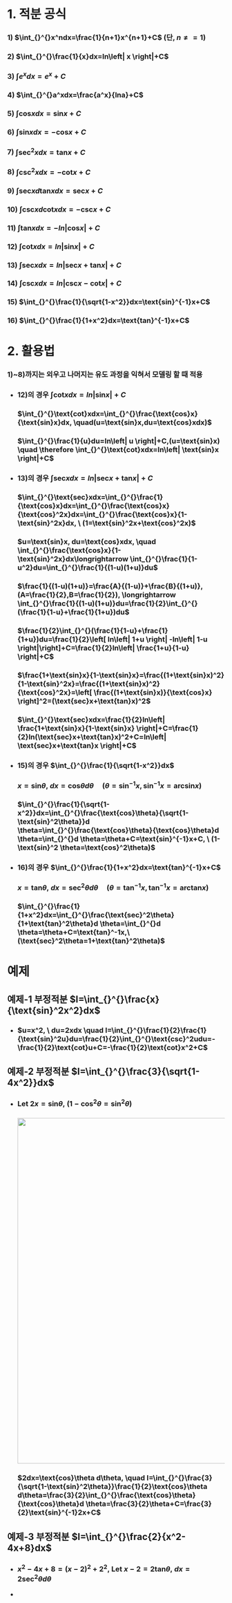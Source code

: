 # 1. 적분 공식
### 1) $\int_{}^{}x^ndx=\frac{1}{n+1}x^{n+1}+C$ (단, $n\neq =1$)
### 2) $\int_{}^{}\frac{1}{x}dx=ln\left| x \right|+C$
### 3) $\int_{}^{}e^xdx=e^x+C$
### 4) $\int_{}^{}a^xdx=\frac{a^x}{lna}+C$
### 5) $\int_{}^{}\text{cos}xdx=\text{sin}x+C$
### 6) $\int_{}^{}\text{sin}xdx=-\text{cos}x+C$
### 7) $\int_{}^{}\text{sec}^2xdx=\text{tan}x+C$
### 8) $\int_{}^{}\text{csc}^2xdx=-\text{cot}x+C$
### 9) $\int_{}^{}\text{sec}xd\text{tan}xdx=\text{sec}x+C$
### 10) $\int_{}^{}\text{csc}xd\text{cot}xdx=-\text{csc}x+C$
### 11) $\int_{}^{}\text{tan}xdx=-ln\left| \text{cos}x\right|+C$
### 12) $\int_{}^{}\text{cot}xdx=ln\left| \text{sin}x\right|+C$
### 13) $\int_{}^{}\text{sec}xdx=ln\left| \text{sec}x+\text{tan}x \right|+C$
### 14) $\int_{}^{}\text{csc}xdx=ln\left| \text{csc}x-\text{cot}x \right|+C$
### 15) $\int_{}^{}\frac{1}{\sqrt{1-x^2}}dx=\text{sin}^{-1}x+C$
### 16) $\int_{}^{}\frac{1}{1+x^2}dx=\text{tan}^{-1}x+C$

# 2. 활용법
### 1)~8)까지는 외우고 나머지는 유도 과정을 익혀서 모델링 할 때 적용
+ ### 12)의 경우   $\int_{}^{}\text{cot}xdx=ln\left| \text{sin}x\right|+C$
  ### $\int_{}^{}\text{cot}xdx=\int_{}^{}\frac{\text{cos}x}{\text{sin}x}dx, \quad(u=\text{sin}x,du=\text{cos}xdx)$
  ### $\int_{}^{}\frac{1}{u}du=ln\left| u \right|+C,(u=\text{sin}x) \quad \therefore \int_{}^{}\text{cot}xdx=ln\left| \text{sin}x \right|+C$
+ ### 13)의 경우 $\int_{}^{}\text{sec}xdx=ln\left| \text{sec}x+\text{tan}x \right|+C$
  ### $\int_{}^{}\text{sec}xdx=\int_{}^{}\frac{1}{\text{cos}x}dx=\int_{}^{}\frac{\text{cos}x}{\text{cos}^2x}dx=\int_{}^{}\frac{\text{cos}x}{1-\text{sin}^2x}dx, \ (1=\text{sin}^2x+\text{cos}^2x)$
  ### $u=\text{sin}x, du=\text{cos}xdx, \quad \int_{}^{}\frac{\text{cos}x}{1-\text{sin}^2x}dx\longrightarrow \int_{}^{}\frac{1}{1-u^2}du=\int_{}^{}\frac{1}{(1-u)(1+u)}du$
  ### $\frac{1}{(1-u)(1+u)}=\frac{A}{(1-u)}+\frac{B}{(1+u)}, (A=\frac{1}{2},B=\frac{1}{2}), \longrightarrow \int_{}^{}\frac{1}{(1-u)(1+u)}du=\frac{1}{2}\int_{}^{}(\frac{1}{1-u}+\frac{1}{1+u})du$
  ### $\frac{1}{2}\int_{}^{}(\frac{1}{1-u}+\frac{1}{1+u})du=\frac{1}{2}\left[ ln\left| 1+u \right| -ln\left| 1-u \right|\right]+C=\frac{1}{2}ln\left| \frac{1+u}{1-u} \right|+C$
  ### $\frac{1+\text{sin}x}{1-\text{sin}x}=\frac{(1+\text{sin}x)^2}{1-\text{sin}^2x}=\frac{(1+\text{sin}x)^2}{\text{cos}^2x}=\left[  \frac{(1+\text{sin}x)}{\text{cos}x} \right]^2=(\text{sec}x+\text{tan}x)^2$
  ### $\int_{}^{}\text{sec}xdx=\frac{1}{2}ln\left| \frac{1+\text{sin}x}{1-\text{sin}x} \right|+C=\frac{1}{2}ln(\text{sec}x+\text{tan}x)^2+C=ln\left| \text{sec}x+\text{tan}x  \right|+C$
+ ### 15)의 경우 $\int_{}^{}\frac{1}{\sqrt{1-x^2}}dx$
  ### $x=\text{sin}\theta, \ dx=\text{cos}\theta d\theta \quad (\theta=\text{sin}^{-1}x,\text{sin}^{-1}x=\text{arcsin}x)$
  ### $\int_{}^{}\frac{1}{\sqrt{1-x^2}}dx=\int_{}^{}\frac{\text{cos}\theta}{\sqrt{1-\text{sin}^2\theta}}d \theta=\int_{}^{}\frac{\text{cos}\theta}{\text{cos}\theta}d \theta=\int_{}^{}d \theta=\theta+C=\text{sin}^{-1}x+C, \ (1-\text{sin}^2 \theta=\text{cos}^2\theta)$

+ ### 16)의 경우 $\int_{}^{}\frac{1}{1+x^2}dx=\text{tan}^{-1}x+C$
  ### $x=\text{tan}\theta, \ dx=\text{sec}^2\theta d\theta \quad (\theta=\text{tan}^{-1}x,\text{tan}^{-1}x=\text{arctan}x)$
  ### $\int_{}^{}\frac{1}{1+x^2}dx=\int_{}^{}\frac{\text{sec}^2\theta}{1+\text{tan}^2\theta}d \theta=\int_{}^{}d \theta=\theta+C=\text{tan}^-1x,\ (\text{sec}^2\theta=1+\text{tan}^2\theta)$
# 예제
## 예제-1 부정적분 $I=\int_{}^{}\frac{x}{\text{sin}^2x^2}dx$
+ ### $u=x^2, \ du=2xdx \quad I=\int_{}^{}\frac{1}{2}\frac{1}{\text{sin}^2u}du=\frac{1}{2}\int_{}^{}\text{csc}^2udu=-\frac{1}{2}\text{cot}u+C=-\frac{1}{2}\text{cot}x^2+C$
## 예제-2 부정적분 $I=\int_{}^{}\frac{3}{\sqrt{1-4x^2}}dx$
+ ### $\text{Let} \ 2x=\text{sin}\theta, \ (1-\text{cos}^2\theta=\text{sin}^2\theta)$
  ### <img src="https://github.com/DooHub/Electromagnetic_Math/assets/99073912/bff33658-74b1-4c53-be15-fbbf6dfe6d51" width=800 />

  ### $2dx=\text{cos}\theta d\theta, \quad I=\int_{}^{}\frac{3}{\sqrt{1-\text{sin}^2\theta}}\frac{1}{2}\text{cos}\theta d\theta=\frac{3}{2}\int_{}^{}\frac{\text{cos}\theta}{\text{cos}\theta}d \theta=\frac{3}{2}\theta+C=\frac{3}{2}\text{sin}^{-1}2x+C$
## 예제-3 부정적분 $I=\int_{}^{}\frac{2}{x^2-4x+8}dx$
+ ### $x^2-4x+8=(x-2)^2+2^2, \ \text{Let} \ x-2=2\text{tan}\theta, \ dx=2\text{sec}^2\theta d\theta$
+ 
